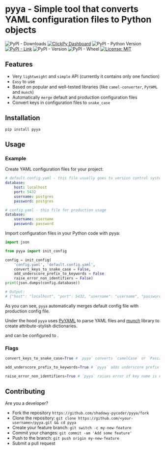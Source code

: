# pyya - Simple tool that converts YAML configuration files to Python objects

![PyPI - Downloads](https://img.shields.io/pypi/dd/pyya)
[![ClickPy Dashboard](https://img.shields.io/badge/clickpy-dashboard-orange)](https://clickpy.clickhouse.com/dashboard/pyya)
![PyPI - Python Version](https://img.shields.io/pypi/pyversions/pyya)
[![PyPI - Link](https://img.shields.io/badge/pypi-link-blue)](https://pypi.org/project/pyya/)
![PyPI - Version](https://img.shields.io/pypi/v/pyya)
![PyPI - Wheel](https://img.shields.io/pypi/wheel/pyya)
[![License: MIT](https://img.shields.io/badge/License-MIT-blue.svg)](https://opensource.org/licenses/MIT)

## Features

- Very `lightweight` and `simple` API (currently it contains only one function)
- `Easy` to use
- Based on popular and well-tested libraries (like `camel-converter`, `PyYAML` and `munch`)
- Automatically `merge` default and production configuration files
- Convert keys in configuration files to `snake_case`


## Installation

```shell
pip install pyya
```

## Usage

### Example

Create YAML configuration files for your project:

```yaml
# default.config.yaml - this file usually goes to version control system
database:   
    host: localhost
    port: 5432
    username: postgres
    password: postgres
```

```yaml
# config.yaml - this file for production usage
database:   
    username: username
    password: password
```

Import configuration files in your Python code with pyya:

```python
import json

from pyya import init_config

config = init_config(
    'config.yaml', 'default.config.yaml', 
    convert_keys_to_snake_case = False,
    add_underscore_prefix_to_keywords = False
    raise_error_non_identifiers = False)
print(json.dumps(config.database))

# Output:
# {"host": "localhost", "port": 5432, "username": "username", "password": "password"}

```

As you can see, `pyya` automatically merges default config file with production config file.

Under the hood `pyya` uses [PyYAML](https://pypi.org/project/PyYAML/) to parse YAML files and [munch](https://pypi.org/project/munch/) library to create attribute-stylish dictionaries.

 and can be configured to . 

### Flags

```python 
convert_keys_to_snake_case=True # `pyya` converts `camelCase` or `PascalCase` keys to `snake_case`
``` 

```python 
add_underscore_prefix_to_keywords=True # `pyya` adds underscore prefix to keys that are Python keywords
``` 

```python 
raise_error_non_identifiers=True # `pyya` raises error if key name is not valid Python identifier
```

## Contributing

Are you a developer?

- Fork the repository `https://github.com/shadowy-pycoder/pyya/fork`
- Clone the repository: `git clone https://github.com/<your-username>/pyya.git && cd pyya`
- Create your feature branch: `git switch -c my-new-feature`
- Commit your changes: `git commit -am 'Add some feature'`
- Push to the branch: `git push origin my-new-feature`
- Submit a pull request
